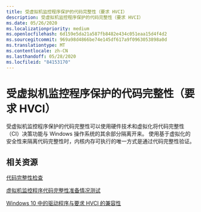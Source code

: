 ```yaml
---
title: 受虚拟机监控程序保护的代码完整性（要求 HVCI）
description: 受虚拟机监控程序保护的代码完整性（要求 HVCI）
ms.date: 05/26/2020
ms.localizationpriority: medium
ms.openlocfilehash: 6d159e5da21a587fb8482e434c051eaa15d4f4d2
ms.sourcegitcommit: 969a98d4866be74e145df617a9f0963053898a0d
ms.translationtype: MT
ms.contentlocale: zh-CN
ms.lasthandoff: 05/28/2020
ms.locfileid: "84153170"
---
```

# <a name="hypervisor-protected-code-integrity-hvci"></a>受虚拟机监控程序保护的代码完整性（要求 HVCI）

受虚拟机监控程序保护的代码完整性可以使用硬件技术和虚拟化将代码完整性（CI）决策功能与 Windows 操作系统的其余部分隔离开来。 使用基于虚拟化的安全性来隔离代码完整性时，内核内存可执行的唯一方式是通过代码完整性验证。

## <a name="related-resources"></a>相关资源

[代码完整性检查](https://docs.microsoft.com/windows-hardware/drivers/devtest/code-integrity-checking)

[虚拟机监控程序代码完整性准备情况测试](https://docs.microsoft.com/windows-hardware/test/hlk/testref/b972fc52-2468-4462-9799-6a1898808c86)

[Windows 10 中的驱动程序与要求 HVCI 的兼容性](hhttps://techcommunity.microsoft.com/t5/windows-hardware-certification/driver-compatibility-with-device-guard-in-windows-10/ba-p/364865)
